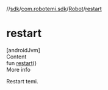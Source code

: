 //[sdk](../../../index.md)/[com.robotemi.sdk](../index.md)/[Robot](index.md)/[restart](restart.md)



# restart  
[androidJvm]  
Content  
fun [restart](restart.md)()  
More info  


Restart temi.

  




